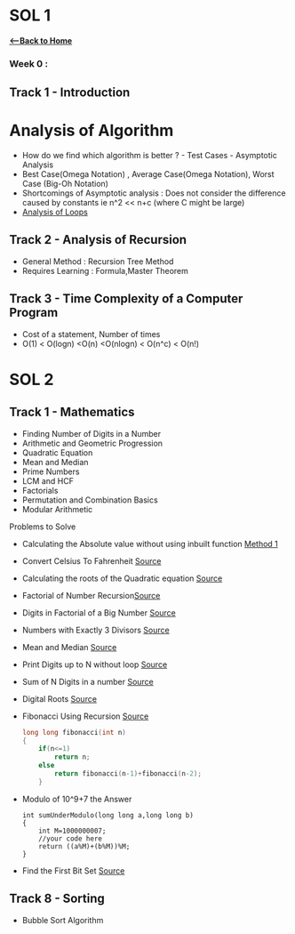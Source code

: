 # SOL 1

#### [<--Back to Home](../Readme.md)

### Week 0 :

## Track 1 - Introduction  

# Analysis of Algorithm  

* How do we find which algorithm is better ? - Test Cases - Asymptotic Analysis
* Best Case(Omega Notation) , Average Case(Omega Notation), Worst Case (Big-Oh Notation)
* Shortcomings of Asymptotic analysis : Does not consider the difference caused by constants ie n^2 << n+c (where C might be large)
* [Analysis of Loops](https://telegra.ph/Analysis-of-Loops-06-11)

## Track 2 - Analysis of Recursion

*  General Method : Recursion Tree Method
*  Requires Learning : Formula,Master Theorem 

## Track 3 - Time Complexity of a Computer Program 

* Cost of a statement, Number of times 
* O(1) < O(logn) <O(n) <O(nlogn) < O(n^c) < O(n!)


# SOL 2

## Track 1 - Mathematics

* Finding Number of Digits in a Number 
*  Arithmetic and Geometric Progression  
* Quadratic Equation  
* Mean and Median  
* Prime Numbers
* LCM and HCF 
* Factorials 
* Permutation and Combination Basics
* Modular Arithmetic 

Problems to Solve  
 - Calculating the Absolute value without using inbuilt function [Method 1](https://www.geeksforgeeks.org/compute-the-integer-absolute-value-abs-without-branching/)

 - Convert Celsius To Fahrenheit [Source](https://www.geeksforgeeks.org/program-celsius-fahrenheit-conversion/)

 - Calculating the roots of the Quadratic equation [Source](https://www.geeksforgeeks.org/program-to-find-the-roots-of-quadratic-equation/)

 - Factorial of Number Recursion[Source](https://www.geeksforgeeks.org/program-for-factorial-of-a-number/) 

 - Digits in  Factorial of a Big Number [Source](https://www.geeksforgeeks.org/count-digits-factorial-set-1/)

 - Numbers with Exactly 3 Divisors [Source](https://www.geeksforgeeks.org/numbers-exactly-3-divisors/)

 -  Mean and Median [Source](https://www.geeksforgeeks.org/program-for-mean-and-median-of-an-unsorted-array/)

 -  Print Digits up to N without loop [Source](https://www.geeksforgeeks.org/how-will-you-print-numbers-from-1-to-200-without-using-loop/)

 - Sum of N Digits in a number [Source](https://www.geeksforgeeks.org/program-for-sum-of-the-digits-of-a-given-number/)

 - Digital Roots [Source](https://www.geeksforgeeks.org/digital-rootrepeated-digital-sum-given-integer/)

 - Fibonacci Using Recursion [Source](https://www.geeksforgeeks.org/program-for-nth-fibonacci-number/) 

   ```c++
   long long fibonacci(int n)
   {
       if(n<=1)
           return n;
       else 
           return fibonacci(n-1)+fibonacci(n-2);
       }
   ```

   

- Modulo of 10^9+7 the Answer

  ```
  int sumUnderModulo(long long a,long long b)
  {
      int M=1000000007;
      //your code here
      return ((a%M)+(b%M))%M;
  }
  ```

-  Find the First Bit Set [Source](https://www.geeksforgeeks.org/position-of-rightmost-set-bit/)  

   

  ## Track 8 - Sorting

  * Bubble Sort Algorithm 

    

  

  

  

  

  

  